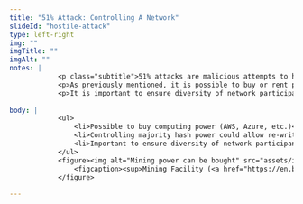```yaml
--- 
title: "51% Attack: Controlling A Network"
slideId: "hostile-attack"
type: left-right
img: ""
imgTitle: ""
imgAlt: ""
notes: | 
            <p class="subtitle">51% attacks are malicious attempts to hijack the network by temporarily maintaining a majority of the network&apos;s hashing power.</p>
            <p>As previously mentioned, it is possible to buy or rent processing power in the hopes of taking over the majority of the network. Controlling a majority of this hashing power could allow rewriting of historic chain data. These attacks are expensive and difficult to sustain. </p>
            <p>It is important to ensure diversity of network participants while maintaining incentive alignment. There have been some mining pools that have approached controlling 51% of the network&apos;s hashing power. In response they have reduced mining as to preserve the long term health of the network, most likely so they can continue to reap block rewards in a healthy ecosystem.</p>
        
body: | 
            <ul>
                <li>Possible to buy computing power (AWS, Azure, etc.)</li>
                <li>Controlling majority hash power could allow re-writing of historical chain data</li>
                <li>Important to ensure diversity of network participants while maintaining incentive alignment</li>
            </ul>
            <figure><img alt="Mining power can be bought" src="assets/img/mining_farm.png" title="51% Attack: Controlling A Network">
                <figcaption><sup>Mining Facility (<a href="https://en.bitcoinwiki.org/wiki/Main_Page" target="_blank">bitcoinwiki.org</a>)</sup></figcaption>
            </figure>
        
---
```


